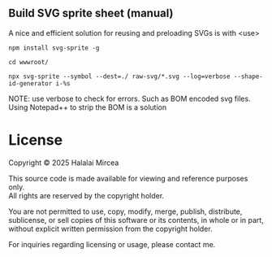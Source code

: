 ﻿## Build SVG sprite sheet (manual)
A nice and efficient solution for reusing and preloading SVGs is with &lt;use>

`npm install svg-sprite -g`

`cd wwwroot/`

`npx svg-sprite --symbol --dest=./ raw-svg/*.svg --log=verbose --shape-id-generator i-%s`

NOTE: use verbose to check for errors. Such as BOM encoded svg files. Using Notepad++ to strip the BOM is a solution

# License
Copyright © 2025 Halalai Mircea

This source code is made available for viewing and reference purposes only.  
All rights are reserved by the copyright holder. 

You are not permitted to use, copy, modify, merge, publish, distribute, sublicense, or sell copies of this software or its contents, in whole or in part, without explicit written permission from the copyright holder.

For inquiries regarding licensing or usage, please contact me.
